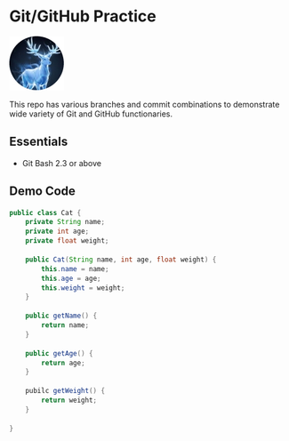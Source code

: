 # Git/GitHub Practice

![Patronus](./images/patronus4.jpg)

This repo has various branches and commit combinations to demonstrate wide variety of Git and GitHub functionaries.

## Essentials

- Git Bash 2.3 or above

## Demo Code

```java
public class Cat {
    private String name;
    private int age;
    private float weight;

    public Cat(String name, int age, float weight) {
        this.name = name;
        this.age = age;
        this.weight = weight;
    }

    public getName() {
        return name;
    }

    public getAge() {
        return age;
    }

    pubilc getWeight() {
        return weight;
    }

}
```
